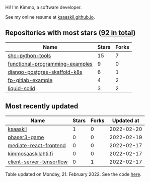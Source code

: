 Hi! I'm Kimmo, a software developer.

See my online resume at [ksaaskil.github.io](https://ksaaskil.github.io).

<!-- repositories starts -->

## Repositories with most stars ([92 in total](https://github.com/ksaaskil?tab=repositories))
| Name        | Stars           | Forks  |
| ------------- |-------------| -----|
|[shc-python-tools](https://github.com/ksaaskil/shc-python-tools)|15|7
|[functional-programming-examples](https://github.com/ksaaskil/functional-programming-examples)|9|0
|[django-postgres-skaffold-k8s](https://github.com/ksaaskil/django-postgres-skaffold-k8s)|6|1
|[fp-gitlab-example](https://github.com/ksaaskil/fp-gitlab-example)|4|2
|[liquid-solid](https://github.com/ksaaskil/liquid-solid)|3|2

<!-- repositories ends -->
<!-- recent_repositories starts -->

## Most recently updated
| Name        | Stars           | Forks  | Updated at
| ------------- |-------------| -----|-----|
|[ksaaskil](https://github.com/ksaaskil/ksaaskil)|1|0|2022-02-20
|[phaser3-game](https://github.com/ksaaskil/phaser3-game)|0|0|2022-02-19
|[mediate-react-frontend](https://github.com/ksaaskil/mediate-react-frontend)|0|0|2022-02-17
|[kimmosaaskilahti.fi](https://github.com/ksaaskil/kimmosaaskilahti.fi)|0|0|2022-02-17
|[client-server-tensorflow](https://github.com/ksaaskil/client-server-tensorflow)|0|1|2022-02-17

<!-- recent_repositories ends -->
<!-- updated_at starts -->
Table updated on Monday, 21. February 2022. See the code [here](https://github.com/ksaaskil/ksaaskil).
<!-- updated_at ends -->
